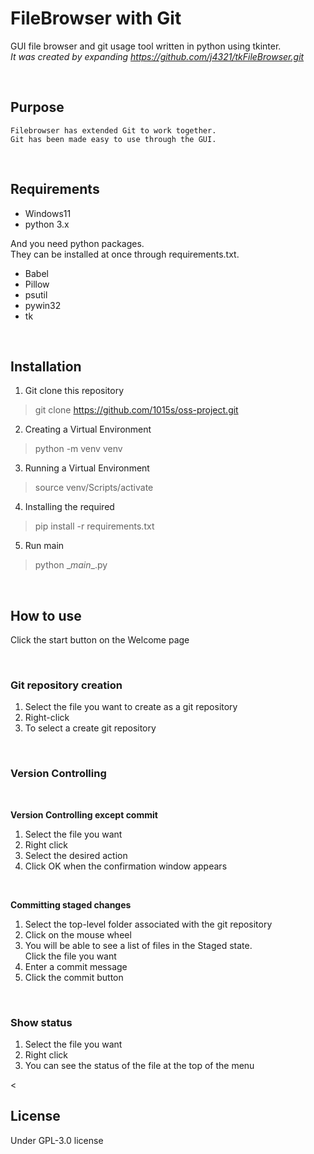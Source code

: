 # FileBrowser with Git

GUI file browser and git usage tool written in python using tkinter.<br>
_It was created by expanding https://github.com/j4321/tkFileBrowser.git_


<br>

## Purpose
```
Filebrowser has extended Git to work together. 
Git has been made easy to use through the GUI.
```

<br>

## Requirements
- Windows11
- python 3.x

And you need python packages.<br>
They can be installed at once through requirements.txt.
- Babel
- Pillow
- psutil
- pywin32
- tk

<br>

## Installation

1. Git clone this repository
> git clone https://github.com/1015s/oss-project.git
2. Creating a Virtual Environment
> python -m venv venv
3. Running a Virtual Environment
> source venv/Scripts/activate
4. Installing the required
> pip install -r requirements.txt
5. Run main
> python \__main__.py

<br>

## How to use

Click the start button on the Welcome page

<br>

### Git repository creation

1. Select the file you want to create as a git repository
2. Right-click
3. To select a create git repository

<br>

### Version Controlling

<br>

**Version Controlling except commit**
1. Select the file you want
2. Right click
3. Select the desired action 
4. Click OK when the confirmation window appears

<br>

**Committing staged changes**
1. Select the top-level folder associated with the git repository
2. Click on the mouse wheel
3. You will be able to see a list of files in the Staged state. <br>Click the file you want
4. Enter a commit message
5. Click the commit button


<br>

### Show status

1. Select the file you want
2. Right click
3. You can see the status of the file at the top of the menu

<

## License

Under GPL-3.0 license
